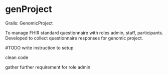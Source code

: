 # genProject
Grails: GenomicProject

To manage FHIR standard questionnaire with roles admin, staff, participants.
Developed to collect questionnaire responses for genomic project.

#TODO
write instruction to setup

clean code

gather further requirement for role admin
